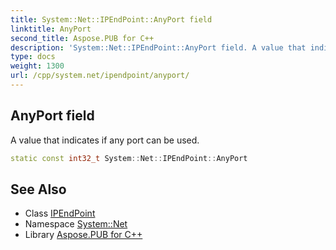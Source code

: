 ```yaml
---
title: System::Net::IPEndPoint::AnyPort field
linktitle: AnyPort
second_title: Aspose.PUB for C++
description: 'System::Net::IPEndPoint::AnyPort field. A value that indicates if any port can be used in C++.'
type: docs
weight: 1300
url: /cpp/system.net/ipendpoint/anyport/
---
```

## AnyPort field


A value that indicates if any port can be used.

```cpp
static const int32_t System::Net::IPEndPoint::AnyPort
```

## See Also

* Class [IPEndPoint](../)
* Namespace [System::Net](../../)
* Library [Aspose.PUB for C++](../../../)
